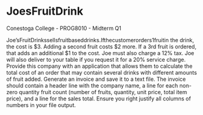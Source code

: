 # JoesFruitDrink
Conestoga College - PROG8010 - Midterm Q1

Joe’sFruitDrinkssellsfruitbaseddrinks.Ifthecustomerorders1fruitin the drink, the cost is $3. Adding a second fruit costs $2 more. If a 3rd fruit is ordered, that adds an additional $1 to the cost. Joe must also charge a 12% tax. Joe will also deliver to your table if you request it for a 20% service charge.
Provide this company with an application that allows them to calculate the total cost of an order that may contain several drinks with different amounts of fruit added. Generate an invoice and save it to a text file. The invoice should contain a header line with the company name, a line for each non-zero quantity fruit count (number of fruits, quantity, unit price, total item price), and a line for the sales total. Ensure you right justify all columns of numbers in your file output.

